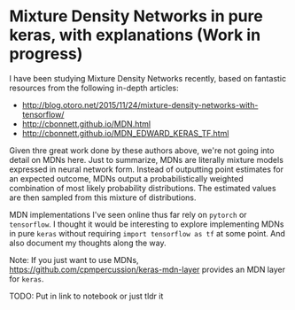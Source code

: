 # Mixture Density Networks in pure keras, with explanations (Work in progress)

I have been studying Mixture Density Networks recently, based on fantastic resources from the following in-depth articles:
+ http://blog.otoro.net/2015/11/24/mixture-density-networks-with-tensorflow/
+ http://cbonnett.github.io/MDN.html
+ http://cbonnett.github.io/MDN_EDWARD_KERAS_TF.html

Given thre great work done by these authors above, we're not going into detail on MDNs here. Just to summarize, MDNs are literally mixture models expressed in neural network form. Instead of outputting point estimates for an expected outcome, MDNs output a probabilistically weighted combination of most likely probability distributions. The estimated values are then sampled from this mixture of distributions. 

MDN implementations I've seen online thus far rely on `pytorch` or `tensorflow`. I thought it would be interesting to explore implementing MDNs in pure `keras` without requiring `import tensorflow as tf` at some point. And also document my thoughts along the way.

Note: If you just want to use MDNs, https://github.com/cpmpercussion/keras-mdn-layer provides an MDN layer for `keras`.

TODO: Put in link to notebook or just tldr it